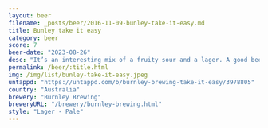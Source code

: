 ```yaml
---
layout: beer
filename: _posts/beer/2016-11-09-bunley-take-it-easy.md
title: Bunley take it easy
category: beer
score: 7
beer-date: "2023-08-26"
desc: "It’s an interesting mix of a fruity sour and a lager. A good beer for a warm summer day"
permalink: /beer/:title.html
img: /img/list/bunley-take-it-easy.jpeg
untappd: "https://untappd.com/b/burnley-brewing-take-it-easy/3978805"
country: "Australia"
brewery: "Burnley Brewing"
breweryURL: "/brewery/burnley-brewing.html"
style: "Lager - Pale"
---
```

